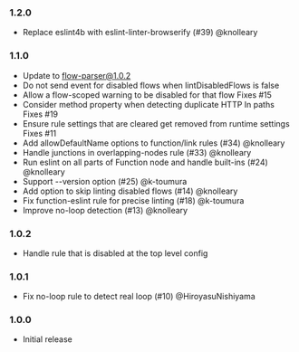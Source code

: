 ### 1.2.0

 - Replace eslint4b with eslint-linter-browserify (#39) @knolleary

### 1.1.0

 - Update to flow-parser@1.0.2
 - Do not send event for disabled flows when lintDisabledFlows is false
 - Allow a flow-scoped warning to be disabled for that flow Fixes #15
 - Consider method property when detecting duplicate HTTP In paths Fixes #19
 - Ensure rule settings that are cleared get removed from runtime settings Fixes #11
 - Add allowDefaultName options to function/link rules (#34) @knolleary
 - Handle junctions in overlapping-nodes rule (#33) @knolleary
 - Run eslint on all parts of Function node and handle built-ins (#24) @knolleary
 - Support --version option (#25) @k-toumura
 - Add option to skip linting disabled flows (#14) @knolleary
 - Fix function-eslint rule for precise linting (#18) @k-toumura
 - Improve no-loop detection (#13) @knolleary

### 1.0.2

 - Handle rule that is disabled at the top level config

### 1.0.1

 - Fix no-loop rule to detect real loop (#10) @HiroyasuNishiyama

### 1.0.0

 - Initial release
